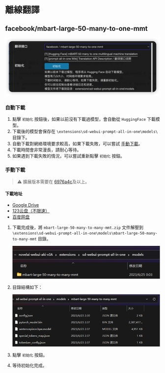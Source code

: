 # 離線翻譯

## facebook/mbart-large-50-many-to-one-mmt

![](../assets/images/OfflineTranslation/mbart50_cn.png)

### 自動下載

1. 點擊 `初始化` 按鈕後，如果以前沒有下載過模型，會自動從 `HuggingFace` 下載模型。
2. 下載後的模型會保存在 `\extensions\sd-webui-prompt-all-in-one\models\` 目錄下。
3. 自動下載對網絡環境要求較高，如果下載失敗，可以嘗試 [手動下載](#手動下載)。
4. 下載時間會非常漫長，請耐心等待。
5. 如果遇到下載失敗的情況，可以嘗試重新點擊 `初始化` 按鈕。

### 手動下載

> :warning: 擴展版本需要在 [6976a4c](https://github.com/Physton/sd-webui-prompt-all-in-one/commit/6976a4ce0d857c900207544d8d3a6e8084b8406b)及以上。

#### 下載地址

- [Google Drive](https://drive.google.com/file/d/1uH76hI-2WcC-jH4yYcg2-Bni90-XwAkd/view?usp=sharing)
- [123云盘（不限速）](https://www.123pan.com/s/HcqbVv-Lp0I.html)
- [百度网盘](https://pan.baidu.com/s/1PdEoMV2JvC5PBJt29QxlEQ?pwd=a7wt)

1. 下載完成後，將 `mbart-large-50-many-to-many-mmt.zip` 文件解壓到 `\extensions\sd-webui-prompt-all-in-one\models\mbart-large-50-many-to-many-mmt` 目錄。

    ![](../assets/images/OfflineTranslation/mbart50_folder1.png)

2. 目錄結構如下：

   ![](../assets/images/OfflineTranslation/mbart50_folder2.png)

3. 點擊 `初始化` 按鈕。

4. 等待初始化完成。